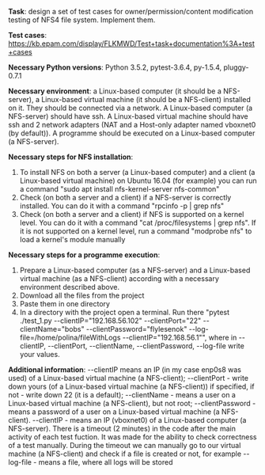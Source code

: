 <b>Task</b>: design a set of test cases for owner/permission/content modification testing of NFS4 file system. Implement them.

<b>Test cases</b>: https://kb.epam.com/display/FLKMWD/Test+task+documentation%3A+test+cases

<b>Necessary Python versions</b>: Python 3.5.2, pytest-3.6.4, py-1.5.4, pluggy-0.7.1

<b>Necessary environment</b>: a Linux-based computer (it should be a NFS-server), a Linux-based virtual machine (it should be a NFS-client) installed on it. They should be connected via a network. A Linux-based computer (a NFS-server) should have ssh. A Linux-based virtual machine should have ssh and 2 network adapters (NAT and a Host-only adapter named vboxnet0 (by default)). A programme should be executed on a Linux-based computer (a NFS-server). 

<b>Necessary steps for NFS installation</b>:
  1. To install NFS on both a server (a Linux-based computer) and a client (a Linux-based virtual machine) on Ubuntu 16.04 (for example) you can run a command "sudo apt install nfs-kernel-server nfs-common"
  2. Check (on both a server and a client) if a NFS-server is correctly installed. You can do it with a command "rpcinfo -p | grep nfs"
  3. Check (on both a server and a client) if NFS is supported on a kernel level. You can do it with a command "cat /proc/filesystems | grep nfs". If it is not supported on a kernel level, run a command "modprobe nfs" to load a kernel's module manually


<b>Necessary steps for a programme execution</b>: 
  1. Prepare a Linux-based computer (as a NFS-server) and a Linux-based virtual machine (as a NFS-client) according with a necessary environment described above.  
  2. Download all the files from the project
  3. Paste them in one directory
  4. In a directory with the project open a terminal. Run there "pytest ./test_1.py --clientIP="192.168.56.102" --clientPort="22" --clientName="bobs" --clientPassword="flylesenok" --log-file=/home/polina/fileWithLogs --clientIP="192.168.56.1"", where in --clientIP, --clientPort, --clientName, --clientPassword, --log-file write your values.
  
 <b>Additional information</b>:
 --clientIP means an IP (in my case enp0s8 was used) of a Linux-based virtual machine (a NFS-client); 
 --clientPort - write down yours (of a Linux-based virtual machine (a NFS-client)) if specified, if not - write down 22 (it is a default);
 --clientName - means a user on a Linux-based virtual machine (a NFS-client), but not root;
 --clientPassword - means a password of a user on a Linux-based virtual machine (a NFS-client). 
 --clientIP - means an IP (vboxnet0) of a Linux-based computer (a NFS-server). There is a timeout (2 minutes) in the code after the main activity of each test fuction. It was made for the ability to check correctness of a test manually. During the timeout we can manually go to our virtual machine (a NFS-client) and check if a file is created or not, for example
 --log-file - means a file, where all logs will be stored
